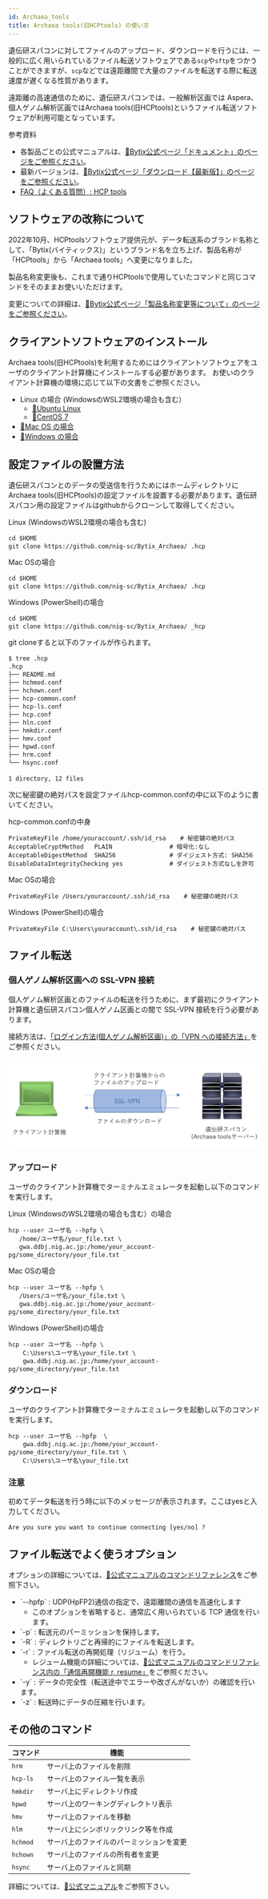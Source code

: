 ```yaml
---
id: Archaea_tools
title: Archaea tools(旧HCPtools) の使い方
---
```



遺伝研スパコンに対してファイルのアップロード、ダウンロードを行うには、一般的に広く用いられているファイル転送ソフトウェアである`scp`や`sftp`をつかうことができますが、`scp`などでは遠距離間で大量のファイルを転送する際に転送速度が遅くなる性質があります。

遠距離の高速通信のために、遺伝研スパコンでは、一般解析区画では Aspera、個人ゲノム解析区画ではArchaea tools(旧HCPtools)というファイル転送ソフトウェアが利用可能となっています。



参考資料

- 各製品ごとの公式マニュアルは、[&#x1f517;<u>Bytix公式ページ「ドキュメント」のページをご参照ください</u>](https://support.bytix.tech/document/)。
- 最新バージョンは、[&#x1f517;<u>Bytix公式ページ「ダウンロード【最新版】」のページをご参照ください</u>](https://support.bytix.tech/latest/)。
- [<u>FAQ（よくある質問）: HCP tools</u>](/faq/faq_hcptools)


## ソフトウェアの改称について

2022年10月、HCPtoolsソフトウェア提供元が、データ転送系のブランド名称として、「Bytix(バイティックス)」というブランド名を立ち上げ、製品名称が「HCPtools」から「Archaea tools」へ変更になりました。

製品名称変更後も、これまで通りHCPtoolsで使用していたコマンドと同じコマンドをそのままお使いいただけます。

変更についての詳細は、[&#x1f517;<u>Bytix公式ページ「製品名称変更等について」のページをご参照ください</u>](https://support.bytix.tech/important/)。




## クライアントソフトウェアのインストール

Archaea tools(旧HCPtools)を利用するためにはクライアントソフトウェアをユーザのクライアント計算機にインストールする必要があります。
お使いのクライアント計算機の環境に応じて以下の文書をご参照ください。

- Linux の場合 (WindowsのWSL2環境の場合も含む）
    - [&#x1f517;<u>Ubuntu Linux</u>](https://support.bytix.tech/docs/archaea/tools/1.4/B_setup_client/B04_Ubuntu)
    - [&#x1f517;<u>CentOS 7</u>](https://support.bytix.tech/docs/archaea/tools/1.4/B_setup_client/B03_RHEL)
- [&#x1f517;<u>Mac OS の場合</u>](https://support.bytix.tech/docs/archaea/tools/1.4/B_setup_client/B02_macOS/)
- [&#x1f517;<u>Windows の場合</u>](https://support.bytix.tech/docs/archaea/tools/1.4/B_setup_client/B01_Windows)


## 設定ファイルの設置方法

遺伝研スパコンとのデータの受送信を行うためにはホームディレクトリにArchaea tools(旧HCPtools)の設定ファイルを設置する必要があります。遺伝研スパコン用の設定ファイルはgithubからクローンして取得してください。

Linux (WindowsのWSL2環境の場合も含む)
```
cd $HOME
git clone https://github.com/nig-sc/Bytix_Archaea/ .hcp
```

Mac OSの場合
```
cd $HOME
git clone https://github.com/nig-sc/Bytix_Archaea/ .hcp
```

Windows (PowerShell)の場合
```
cd $HOME
git clone https://github.com/nig-sc/Bytix_Archaea/ _hcp
```

git cloneすると以下のファイルが作られます。

```
$ tree .hcp
.hcp
├── README.md
├── hchmod.conf
├── hchown.conf
├── hcp-common.conf
├── hcp-ls.conf
├── hcp.conf
├── hln.conf
├── hmkdir.conf
├── hmv.conf
├── hpwd.conf
├── hrm.conf
└── hsync.conf

1 directory, 12 files
```


次に秘密鍵の絶対パスを設定ファイルhcp-common.confの中に以下のように書いてください。


hcp-common.confの中身
```
PrivateKeyFile /home/youraccount/.ssh/id_rsa    # 秘密鍵の絶対パス
AcceptableCryptMethod   PLAIN                # 暗号化:なし
AcceptableDigestMethod  SHA256               # ダイジェスト方式: SHA256
DisableDataIntegrityChecking yes             # ダイジェスト方式なしを許可
```

Mac OSの場合
```
PrivateKeyFile /Users/youraccount/.ssh/id_rsa    # 秘密鍵の絶対パス
```

Windows (PowerShell)の場合
```
PrivateKeyFile C:\Users\youraccount\.ssh/id_rsa    # 秘密鍵の絶対パス
```



## ファイル転送


### 個人ゲノム解析区画への SSL-VPN 接続

個人ゲノム解析区画とのファイルの転送を行うために、まず最初にクライアント計算機と遺伝研スパコン個人ゲノム区画との間で SSL-VPN 接続を行う必要があります。


接続方法は、[<u>「ログイン方法(個人ゲノム解析区画)」の「VPN への接続方法」</u>](/personal_genome_division/pg_login#vpn%E3%81%B8%E3%81%AE%E6%8E%A5%E7%B6%9A%E6%96%B9%E6%B3%95)をご参照ください。

![](upload_download.png)


### アップロード

ユーザのクライアント計算機でターミナルエミュレータを起動し以下のコマンドを実行します。

Linux (WindowsのWSL2環境の場合も含む）の場合
```
hcp --user ユーザ名 --hpfp \
   /home/ユーザ名/your_file.txt \
   gwa.ddbj.nig.ac.jp:/home/your_account-pg/some_directory/your_file.txt
```

Mac OSの場合
```
hcp --user ユーザ名 --hpfp \
   /Users/ユーザ名/your_file.txt \
   gwa.ddbj.nig.ac.jp:/home/your_account-pg/some_directory/your_file.txt
```

Windows (PowerShell)の場合
```
hcp --user ユーザ名 --hpfp \
    C:\Users\ユーザ名\your_file.txt \
    gwa.ddbj.nig.ac.jp:/home/your_account-pg/some_directory/your_file.txt
```

### ダウンロード

ユーザのクライアント計算機でターミナルエミュレータを起動し以下のコマンドを実行します。


```
hcp --user ユーザ名 --hpfp  \
    gwa.ddbj.nig.ac.jp:/home/your_account-pg/some_directory/your_file.txt \
    C:\Users\ユーザ名\your_file.txt
```

### 注意
初めてデータ転送を行う時に以下のメッセージが表示されます。ここはyesと入力してください。

```
Are you sure you want to continue connecting [yes/no] ?
```


## ファイル転送でよく使うオプション

オプションの詳細については、[&#x1f517;<u>公式マニュアルのコマンドリファレンス</u>](https://support.bytix.tech/document/)をご参照下さい。

<ul>
<li>`--hpfp` : UDP(HpFP2)通信の指定で、遠距離間の通信を高速化します
    <ul>
    <li>
    このオプションを省略すると、通常広く用いられている TCP 通信を行います。</li>
    </ul>
</li>
<li>`-p` : 転送元のパーミッションを保持します。
</li>
<li>`-R` : ディレクトリごと再帰的にファイルを転送します。
</li>
<li>`-r` : ファイル転送の再開処理（リジューム）を行う。
    <ul>
    <li>
    レジューム機能の詳細については、<a href="https://support.bytix.tech/docs/archaea/tools/1.4/D_commandRef/D01_hcp/#r-resume">&#x1f517;<u>公式マニュアルのコマンドリファレンス内の「通信再開機能   r, resume」</u></a>をご参照ください。
    </li>
    </ul>
</li>
<li>`-y` : データの完全性（転送途中でエラーや改ざんがないか）の確認を行います。
</li>
<li>`-z` : 転送時にデータの圧縮を行います。
</li>
</ul>



## その他のコマンド


| コマンド | 機能                                     |
|----------|------------------------------------------|
| `hrm`    | サーバ上のファイルを削除                 |
| `hcp-ls` | サーバ上のファイル一覧を表示             |
| `hmkdir` | サーバ上にディレクトリ作成               |
| `hpwd`   | サーバ上のワーキングディレクトリ表示     |
| `hmv`    | サーバ上のファイルを移動                 |
| `hlm`    | サーバ上にシンボリックリンク等を作成     |
| `hchmod` | サーバ上のファイルのパーミッションを変更 |
| `hchown` | サーバ上のファイルの所有者を変更         |
| `hsync`  | サーバ上のファイルと同期                 |

詳細については、[&#x1f517;<u>公式マニュアル</u>](https://support.bytix.tech/document/)をご参照下さい。




[def]: https://support.bytix.tech/docs/archaea/tools/1.4/D_commandRef/D01_hcp#r-resume